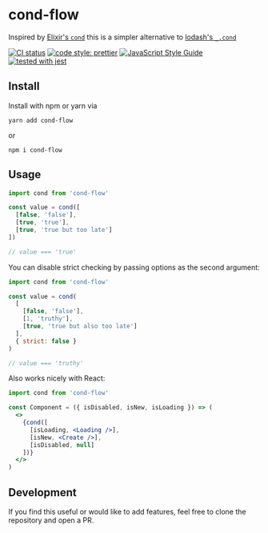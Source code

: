 # cond-flow

Inspired by [Elixir's `cond`](https://elixir-lang.org/getting-started/case-cond-and-if.html#cond) this is a simpler alternative to [lodash's `_.cond`](https://lodash.com/docs/4.17.15#cond)

[![CI status](https://circleci.com/gh/erikmueller/cond-flow.svg?style=shield)](LINK)
[![code style: prettier](https://img.shields.io/badge/code_style-prettier-ff69b4.svg?style=flat-square)](https://github.com/prettier/prettier)
[![JavaScript Style Guide](https://img.shields.io/badge/code_style-standard-brightgreen.svg)](https://standardjs.com)
[![tested with jest](https://img.shields.io/badge/tested_with-jest-99424f.svg)](https://github.com/facebook/jest)

## Install

Install with npm or yarn via

```
yarn add cond-flow
```

or

```
npm i cond-flow
```

## Usage

```js
import cond from 'cond-flow'

const value = cond([
  [false, 'false'],
  [true, 'true'],
  [true, 'true but too late']
])

// value === 'true'
```

You can disable strict checking by passing options as the second argument:

```js
import cond from 'cond-flow'

const value = cond(
  [
    [false, 'false'],
    [1, 'truthy'],
    [true, 'true but also too late']
  ],
  { strict: false }
)

// value === 'truthy'
```

Also works nicely with React:

```jsx
import cond from 'cond-flow'

const Component = ({ isDisabled, isNew, isLoading }) => (
  <>
    {cond([
      [isLoading, <Loading />],
      [isNew, <Create />],
      [isDisabled, null]
    ])}
  </>
)
```

## Development

If you find this useful or would like to add features, feel free to clone the repository and open a PR.
